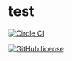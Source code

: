 # test

[![Circle CI](https://circleci.com/gh/ProblemSolver2/test.svg?style=shield&circle-token=:circle-token)](https://circleci.com/gh/ProblemSolver2/test)

[![GitHub license](https://img.shields.io/badge/license-MIT-blue.svg)](https://raw.githubusercontent.com/circleci/circleci-docs/master/LICENSE)


